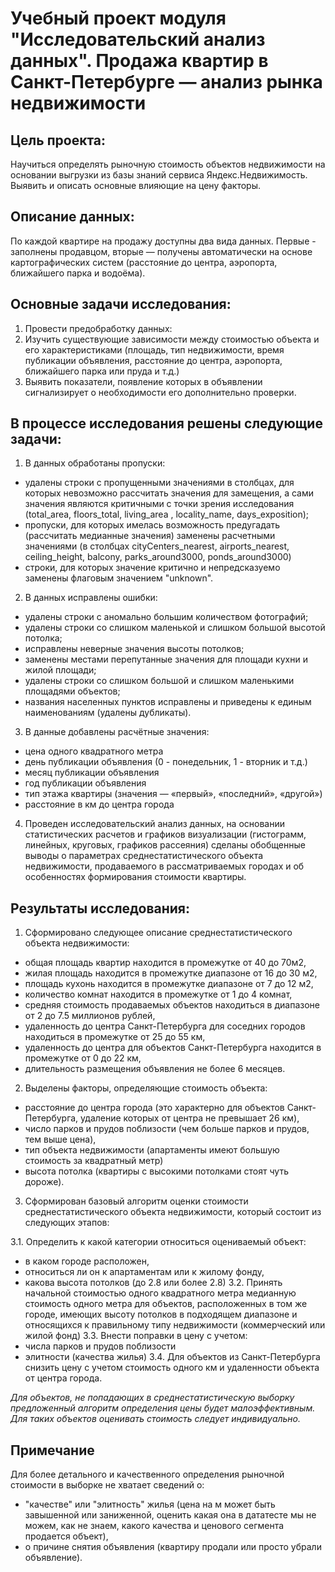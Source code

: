 # Учебный проект модуля "Исследовательский анализ данных". Продажа квартир в Санкт-Петербурге — анализ рынка недвижимости

## Цель проекта:
Научиться определять рыночную стоимость объектов недвижимости на основании выгрузки из базы знаний сервиса Яндекс.Недвижимость. Выявить и описать основные влияющие на цену факторы.

## Описание данных:
По каждой квартире на продажу доступны два вида данных. Первые - заполнены продавцом, вторые — получены автоматически на основе картографических систем (расстояние до центра, аэропорта, ближайшего парка и водоёма).

## Основные задачи исследования:
1. Провести предобработку данных:
2. Изучить существующие зависимости между стоимостью объекта и его характеристиками (площадь, тип недвижимости, время публикации объявления, расстояние до центра, аэропорта, ближайшего парка или пруда и т.д.)
3. Выявить показатели, появление которых в объявлении сигнализирует о необходимости его дополнительно проверки.

## В процессе исследования решены следующие задачи:
1. В данных обработаны пропуски:
- удалены строки с пропущенными значениями в столбцах, для которых невозможно рассчитать значения для замещения, а сами значения являются критичными с точки зрения исследования (total_area, floors_total, living_area , locality_name, days_exposition);
- пропуски, для которых имелась возможность предугадать (рассчитать медианные значения) заменены расчетными значениями (в столбцах cityCenters_nearest, airports_nearest, ceiling_height, balcony, parks_around3000, ponds_around3000)
- строки, для которых значение критично и непредсказуемо заменены флаговым значением "unknown".
2. В данных исправлены ошибки:
- удалены строки с аномально большим количеством фотографий;
- удалены строки со слишком маленькой и слишком большой высотой потолка;
- исправлены неверные значения высоты потолков;
- заменены местами перепутанные значения для площади кухни и жилой площади;
- удалены строки со слишком большой и слишком маленькими площадями объектов;
- названия населенных пунктов исправлены и приведены к единым наименованиям (удалены дубликаты).
3. В данные добавлены расчётные значения:
- цена одного квадратного метра
- день публикации объявления (0 - понедельник, 1 - вторник и т.д.)
- месяц публикации объявления
- год публикации объявления
- тип этажа квартиры (значения — «первый», «последний», «другой»)
- расстояние в км до центра города
4. Проведен исследовательский анализ данных, на основании статистических расчетов и графиков визуализации (гистограмм, линейных, круговых, графиков рассеяния) сделаны обобщенные выводы о параметрах среднестатистического объекта недвижимости, продаваемого в рассматриваемых городах и об особенностях формирования стоимости квартиры.

## Результаты исследования:
1. Сформировано следующее описание среднестатистического объекта недвижимости:
- общая площадь квартир находится в промежутке от 40 до 70м2,
- жилая площадь находится в промежутке диапазоне от 16 до 30 м2,
- площадь кухонь находится в промежутке диапазоне от 7 до 12 м2,
- количество комнат находится в промежутке от 1 до 4 комнат,
- средняя стоимость продаваемых объектов находиться в диапазоне от 2 до 7.5 миллионов рублей,
- удаленность до центра Санкт-Петербурга для соседних городов находиться в промежутке от 25 до 55 км,
- удаленность до центра для объектов Санкт-Петербурга находится в промежутке от 0 до 22 км,
- длительность размещения объявления не более 6 месяцев.

2. Выделены факторы, определяющие стоимость объекта:
- расстояние до центра города (это характерно для объектов Санкт-Петербурга, удаление которых от центра не превышает 26 км),
- число парков и прудов поблизости (чем больше парков и прудов, тем выше цена),
- тип объекта недвижимости (апартаменты имеют большую стоимость за квадратный метр)
- высота потолка (квартиры с высокими потолками стоят чуть дороже).

3. Сформирован базовый алгоритм оценки стоимости среднестатистического объекта недвижимости, который состоит из следующих этапов:

3.1. Определить к какой категории относиться оцениваемый объект:
- в каком городе расположен,
- относиться ли он к апартаментам или к жилому фонду,
- какова высота потолков (до 2.8 или более 2.8)
3.2. Принять начальной стоимостью одного квадратного метра медианную стоимость одного метра для объектов, расположенных в том же городе, имеющих высоту потолков в подходящем диапазоне и относящихся к правильному типу недвижимости (коммерческий или жилой фонд)
3.3. Внести поправки в цену с учетом:
- числа парков и прудов поблизости
- элитности (качества жилья)
3.4. Для объектов из Санкт-Петербурга снизить цену с учетом стоимость одного км и удаленности объекта от центра города.

*Для объектов, не попадающих в среднестатистическую выборку предложенный алгоритм определения цены будет малоэффективным. Для таких объектов оценивать стоимость следует индивидуально.*

## Примечание
Для более детального и качественного определения рыночной стоимости в выборке не хватает сведений о:
- "качестве" или "элитность" жилья (цена на м может быть завышенной или заниженной, оценить какая она в дататесте мы не можем, как не знаем, какого качества и ценового сегмента продается объект),
- о причине снятия объявления (квартиру продали или просто убрали объявление).
